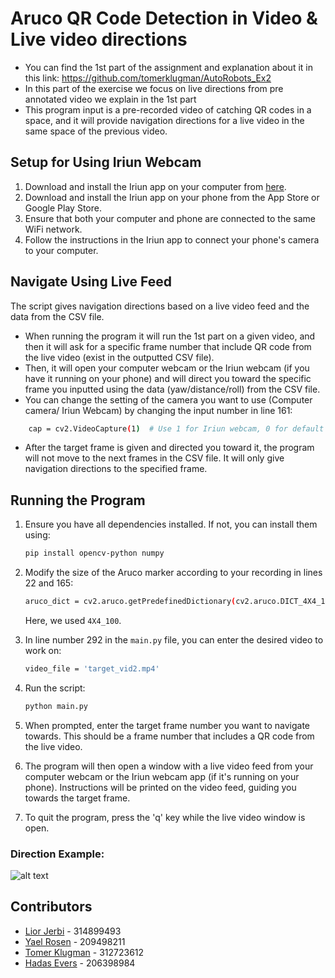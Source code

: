 # Aruco QR Code Detection in Video & Live video directions 

- You can find the 1st part of the assignment and explanation about it in this link: https://github.com/tomerklugman/AutoRobots_Ex2
- In this part of the exercise we focus on live directions from pre annotated video we explain in the 1st part
- This program input is a pre-recorded video of catching QR codes in a space, and it will provide navigation directions for a live video in the same space of the previous video. 

## Setup for Using Iriun Webcam
1. Download and install the Iriun app on your computer from [here](https://iriun.com).
2. Download and install the Iriun app on your phone from the App Store or Google Play Store.
3. Ensure that both your computer and phone are connected to the same WiFi network.
4. Follow the instructions in the Iriun app to connect your phone's camera to your computer.

## Navigate Using Live Feed
The script gives navigation directions based on a live video feed and the data from the CSV file.
- When running the program it will run the 1st part on a given video, and then it will ask for a specific frame number that include QR code from the live video (exist in the outputted CSV file).
- Then, it will open your computer webcam or the Iriun webcam (if you have it running on your phone) and will direct you toward the specific frame you inputted using the data (yaw/distance/roll) from the CSV file.
- You can change the setting of the camera you want to use (Computer camera/ Iriun Webcam) by changing the input number in line 161:
```bash
    cap = cv2.VideoCapture(1)  # Use 1 for Iriun webcam, 0 for default camera
```
- After the target frame is given and directed you toward it, the program will not move to the next frames in the CSV file. It will only give navigation directions to the specified frame.


## Running the Program

1. Ensure you have all dependencies installed. If not, you can install them using:
    ```bash
    pip install opencv-python numpy
    ```

2. Modify the size of the Aruco marker according to your recording in lines 22 and 165:
    ```bash
    aruco_dict = cv2.aruco.getPredefinedDictionary(cv2.aruco.DICT_4X4_100)
    ```
    Here, we used `4X4_100`.

3. In line number 292 in the `main.py` file, you can enter the desired video to work on:
    ```bash
    video_file = 'target_vid2.mp4'
    ```

4. Run the script:
    ```bash
    python main.py
    ```

5. When prompted, enter the target frame number you want to navigate towards. This should be a frame number that includes a QR code from the live video.

6. The program will then open a window with a live video feed from your computer webcam or the Iriun webcam app (if it's running on your phone). Instructions will be printed on the video feed, guiding you towards the target frame.

7. To quit the program, press the 'q' key while the live video window is open.

### Direction Example:
![alt text](https://i.imgur.com/UNMzzjD.png)


## Contributors

- [Lior Jerbi](https://github.com/LiorJerbi) - 314899493
- [Yael Rosen](https://github.com/yaelrosen77) - 209498211
- [Tomer Klugman](https://github.com/tomerklugman) - 312723612
- [Hadas Evers](https://github.com/hadasevers) - 206398984

